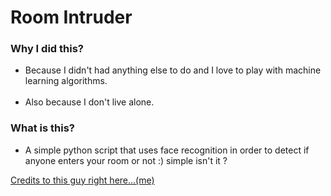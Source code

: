 # Room Intruder

### Why I did this?
<ul>
<li>Because I didn't had anything else to do and I love to play with machine learning algorithms.</li>
<br>
<li>Also because I don't live alone.</li>
</ul>

### What is this? 
<ul>
<li>A simple python script that uses face recognition in order to detect if anyone enters your room or not :) simple isn't it ? </li>
</ul>


<a href="https://www.linkedin.com/in/duarte-miranda-4b8aa1244/">Credits to this guy right here...(me)</a>